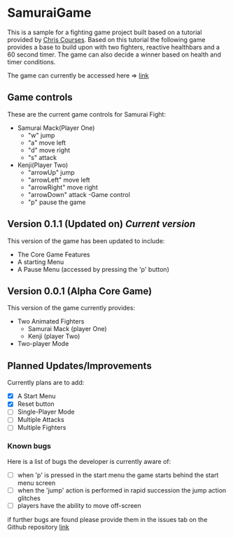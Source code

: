 # SamuraiGame

This is a sample for a fighting game project built based on a tutorial provided by [Chris Courses](https://www.youtube.com/channel/UC9Yp2yz6-pwhQuPlIDV_mjA). 
Based on this tutorial the following game provides a base to build upon with two fighters, reactive healthbars and a 60 second timer. The game can also decide a winner
based on health and timer conditions.

The game can currently be accessed here => [link](https://samuraifight.netlify.app/)

## Game controls

These are the current game controls for Samurai Fight:

  - Samurai Mack(Player One)
    - "w" jump
    - "a" move left
    - "d" move right
    - "s" attack
  - Kenji(Player Two)
    - "arrowUp" jump
    - "arrowLeft" move left
    - "arrowRight" move right
    - "arrowDown" attack
  -Game control 
    - "p" pause the game

## Version 0.1.1 (Updated on) *Current version*

This version of the game has been updated to include:

  - The Core Game Features
  - A starting Menu
  - A Pause Menu (accessed by pressing the 'p' button)

## Version 0.0.1 (Alpha Core Game) 

This version of the game currently provides:

  - Two Animated Fighters
    - Samurai Mack (player One)
    - Kenji (player Two)
  - Two-player Mode
 
 ## Planned Updates/Improvements
 
 Currently plans are to add: 
 
  - [x] A Start Menu
  - [x] Reset button
  - [ ] Single-Player Mode
  - [ ] Multiple Attacks
  - [ ] Multiple Fighters
 
 ### Known bugs

  Here is a list of bugs the developer is currently aware of:
    
  - [ ] when 'p' is pressed in the start menu the game starts behind the start menu screen
  - [ ] when the 'jump' action is performed in rapid succession the jump action glitches
  - [ ] players have the ability to move off-screen 

  if further bugs are found please provide them in the issues tab on the Github repository [link](https://github.com/alexbkirk/SamuraiGame/issues) 
